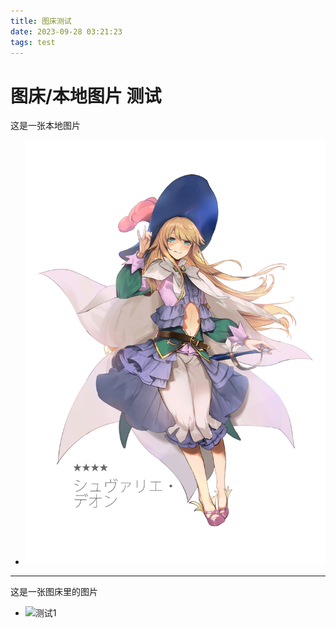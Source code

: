```yaml
---
title: 图床测试
date: 2023-09-28 03:21:23
tags: test
---
```

# 图床/本地图片 测试

这是一张本地图片

- ![本地](/images/local.jpg)

---

这是一张图床里的图片

- <img src="https://link.jscdn.cn/1drv/aHR0cHM6Ly8xZHJ2Lm1zL2kvcyFBcXVfTDhpSVNOaHZyV0RTMlNrbUNNamd2UU9RP2U9U3A1WU1k.jpg" alt="测试1" > 
